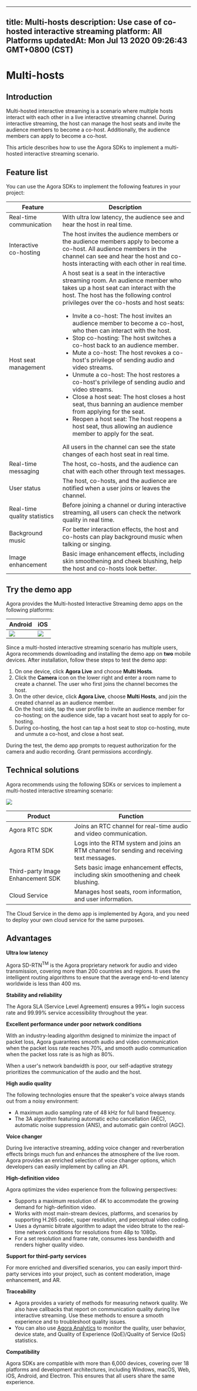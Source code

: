
---
title: Multi-hosts
description: Use case of co-hosted interactive streaming
platform: All Platforms
updatedAt: Mon Jul 13 2020 09:26:43 GMT+0800 (CST)
---
# Multi-hosts
## Introduction

Multi-hosted interactive streaming is a scenario where multiple hosts interact with each other in a live interactive streaming channel. During interactive streaming, the host can manage the host seats and invite the audience members to become a co-host. Additionally, the audience members can apply to become a co-host.

This article describes how to use the Agora SDKs to implement a multi-hosted interactive streaming scenario.

## Feature list

You can use the Agora SDKs to implement the following features in your project:

| Feature | Description |
| ---------------- | ---------------- |
| Real-time communication	      | With ultra low latency, the audience see and hear the host in real time. |
| Interactive <br>co-hosting       | The host invites the audience members or the audience members apply to become a co-host. All audience members in the channel can see and hear the host and co-hosts interacting with each other in real time. |
| Host seat management         | A host seat is a seat in the interactive streaming room. An audience member who takes up a host seat can interact with the host. The host has the following control privileges over the co-hosts and host seats:<ul><li>Invite a co-host: The host invites an audience member to become a co-host, who then can interact with the host.</li><li>Stop co-hosting: The host switches a co-host back to an audience member.</li><li>Mute a co-host: The host revokes a co-host's privilege of sending audio and video streams.</li><li>Unmute a co-host: The host restores a co-host's privilege of sending audio and video streams.</li><li>Close a host seat: The host closes a host seat, thus banning an audience member from applying for the seat.</li><li>Reopen a host seat: The host reopens a host seat, thus allowing an audience member to apply for the seat.</li></ul>All users in the channel can see the state changes of each host seat in real time. |
| Real-time messaging	| The host, co-hosts, and the audience can chat with each other through text messages.|
| User status	| The host, co-hosts, and the audience are notified when a user joins or leaves the channel. |
| Real-time quality statistics	| Before joining a channel or during interactive streaming, all users can check the network quality in real time. |
| Background music |  For better interaction effects, the host and co-hosts can play background music when talking or singing. |
| Image enhancement	 | Basic image enhancement effects, including skin smoothening and cheek blushing, help the host and co-hosts look better. |

## Try the demo app

Agora provides the Multi-hosted Interactive Streaming demo apps on the following platforms:

| Android | iOS | 
| ---------------- | ---------------- |
| ![](https://web-cdn.agora.io/docs-files/1594967764588)     | ![](https://web-cdn.agora.io/docs-files/1594287505817)      | 

Since a multi-hosted interactive streaming scenario has multiple users, Agora recommends downloading and installing the demo app on **two** mobile devices. After installation, follow these steps to test the demo app:

1. On one device, click **Agora Live** and choose **Multi Hosts**.
2. Click the **Camera** icon on the lower right and enter a room name to create a channel. The user who first joins the channel becomes the host.
3. On the other device, click **Agora Live**, choose **Multi Hosts**, and join the created channel as an audience member.
4. On the host side, tap the user profile to invite an audience member for co-hosting; on the audience side, tap a vacant host seat to apply for co-hosting.
5. During co-hosting, the host can tap a host seat to stop co-hosting, mute and unmute a co-host, and close a host seat.

<div class="alert note">During the test, the demo app prompts to request authorization for the camera and audio recording. Grant permissions accordingly.</div>

## Technical solutions

Agora recommends using the following SDKs or services to implement a multi-hosted interactive streaming scenario:

![](https://web-cdn.agora.io/docs-files/1594632165285)

| Product | Function |
| ---------------- | ---------------- |
| Agora RTC SDK      | Joins an RTC channel for real-time audio and video communication.      |
| Agora RTM SDK | Logs into the RTM system and joins an RTM channel for sending and receiving text messages. |
| Third-party Image Enhancement SDK | Sets basic image enhancement effects, including skin smoothening and cheek blushing. |
| Cloud Service | Manages host seats, room information, and user information.|

<div class="alert note">The Cloud Service in the demo app is implemented by Agora, and you need to deploy your own cloud service for the same purposes.</div>

## Advantages

**Ultra low latency** 

Agora SD-RTN<sup>TM</sup> is the Agora proprietary network for audio and video transmission, covering more than 200 countries and regions. It uses the intelligent routing algorithms to ensure that the average end-to-end latency worldwide is less than 400 ms.

**Stability and reliability**

The Agora SLA (Service Level Agreement) ensures a 99%+ login success rate and 99.99% service accessibility throughout the year.

**Excellent performance under poor network conditions**

With an industry-leading algorithm designed to minimize the impact of packet loss, Agora guarantees smooth audio and video communication when the packet loss rate reaches 70%, and smooth audio communication when the packet loss rate is as high as 80%.

When a user's network bandwidth is poor, our self-adaptive strategy prioritizes the communication of the audio and the host.

**High audio quality**

The following technologies ensure that the speaker's voice always stands out from a noisy environment:

- A maximum audio sampling rate of 48 kHz for full band frequency.
- The 3A algorithm featuring automatic echo cancellation (AEC), automatic noise suppression (ANS), and automatic gain control (AGC).

**Voice changer**

During live interactive streaming, adding voice changer and reverberation effects brings much fun and enhances the atmosphere of the live room. Agora provides an enriched selection of voice changer options, which developers can easily implement by calling an API.

**High-definition video**

Agora optimizes the video experience from the following perspectives:

- Supports a maximum resolution of 4K to accommodate the growing demand for high-definition video.
- Works with most main-stream devices, platforms, and scenarios by supporting H.265 codec, super resolution, and perceptual video coding.
- Uses a dynamic bitrate algorithm to adapt the video bitrate to the real-time network conditions for resolutions from 48p to 1080p.
- For a set resolution and frame rate, consumes less bandwidth and renders higher quality video.

**Support for third-party services**

For more enriched and diversified scenarios, you can easily import third-party services into your project, such as content moderation, image enhancement, and AR.

**Traceability**

- Agora provides a variety of methods for measuring network quality. We also have callbacks that report on communication quality during live interactive streaming. Use these methods to ensure a smooth experience and to troubleshoot quality issues.
- You can also use [Agora Analytics](https://console.agora.io/analytics/call/search) to monitor the quality, user behavior, device state, and Quality of Experience (QoE)/Quality of Service (QoS) statistics.

**Compatibility**

Agora SDKs are compatible with more than 6,000 devices, covering over 18 platforms and development architectures, including Windows, macOS, Web, iOS, Android, and Electron. This ensures that all users share the same experience.
